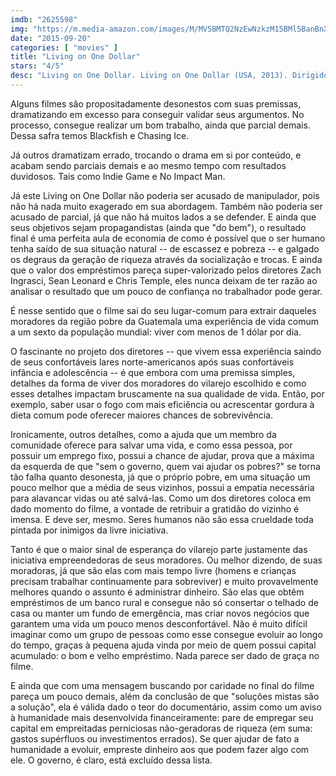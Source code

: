 ```yaml
---
imdb: "2625598"
img: "https://m.media-amazon.com/images/M/MV5BMTQ2NzEwNzkzM15BMl5BanBnXkFtZTgwNjYzNjcwMDE@._V1_SY150_CR6,0,101,150_.jpg"
date: "2015-09-20"
categories: [ "movies" ]
title: "Living on One Dollar"
stars: "4/5"
desc: "Living on One Dollar. Living on One Dollar (USA, 2013). Dirigido por Zach Ingrasci, Sean Leonard, Chris Temple. Com Ryan Christoffersen, Zach Ingrasci, Sean Leonard, Chris Temple."
---
```

Alguns filmes são propositadamente desonestos com suas premissas, dramatizando em excesso para conseguir validar seus argumentos. No processo, consegue realizar um bom trabalho, ainda que parcial demais. Dessa safra temos Blackfish e Chasing Ice.

Já outros dramatizam errado, trocando o drama em si por conteúdo, e acabam sendo parciais demais e ao mesmo tempo com resultados duvidosos. Tais como Indie Game e No Impact Man.

Já este Living on One Dollar não poderia ser acusado de manipulador, pois não há nada muito exagerado em sua abordagem. Também não poderia ser acusado de parcial, já que não há muitos lados a se defender. E ainda que seus objetivos sejam propagandistas (ainda que "do bem"), o resultado final é uma perfeita aula de economia de como é possível que o ser humano tenha saído de sua situação natural -- de escassez e pobreza -- e galgado os degraus da geração de riqueza através da socialização e trocas. E ainda que o valor dos empréstimos pareça super-valorizado pelos diretores Zach Ingrasci, Sean Leonard e Chris Temple, eles nunca deixam de ter razão ao analisar o resultado que um pouco de confiança no trabalhador pode gerar.

É nesse sentido que o filme sai do seu lugar-comum para extrair daqueles moradores da região pobre da Guatemala uma experiência de vida comum a um sexto da população mundial: viver com menos de 1 dólar por dia.

O fascinante no projeto dos diretores -- que vivem essa experiência saindo de seus confortáveis lares norte-americanos após suas confortáveis infância e adolescência -- é que embora com uma premissa simples, detalhes da forma de viver dos moradores do vilarejo escolhido e como esses detalhes impactam bruscamente na sua qualidade de vida. Então, por exemplo, saber usar o fogo com mais eficiência ou acrescentar gordura à dieta comum pode oferecer maiores chances de sobrevivência.

Ironicamente, outros detalhes, como a ajuda que um membro da comunidade oferece para salvar uma vida, e como essa pessoa, por possuir um emprego fixo, possui a chance de ajudar, prova que a máxima da esquerda de que "sem o governo, quem vai ajudar os pobres?" se torna tão falha quanto desonesta, já que o próprio pobre, em uma situação um pouco melhor que a média de seus vizinhos, possui a empatia necessária para alavancar vidas ou até salvá-las. Como um dos diretores coloca em dado momento do filme, a vontade de retribuir a gratidão do vizinho é imensa. E deve ser, mesmo. Seres humanos não são essa crueldade toda pintada por inimigos da livre iniciativa. 

Tanto é que o maior sinal de esperança do vilarejo parte justamente das iniciativa empreendedoras de seus moradores. Ou melhor dizendo, de suas moradoras, já que são elas com mais tempo livre (homens e crianças precisam trabalhar continuamente para sobreviver) e muito provavelmente melhores quando o assunto é administrar dinheiro. São elas que obtêm empréstimos de um banco rural e consegue não só consertar o telhado de casa ou manter um fundo de emergência, mas criar novos negócios que garantem uma vida um pouco menos desconfortável. Não é muito difícil imaginar como um grupo de pessoas como esse consegue evoluir ao longo do tempo, graças à pequena ajuda vinda por meio de quem possui capital acumulado: o bom e velho empréstimo. Nada parece ser dado de graça no filme.

E ainda que com uma mensagem buscando por caridade no final do filme pareça um pouco demais, além da conclusão de que "soluções mistas são a solução", ela é válida dado o teor do documentário, assim como um aviso à humanidade mais desenvolvida financeiramente: pare de empregar seu capital em empreitadas perniciosas não-geradoras de riqueza (em suma: gastos supérfluos ou investimentos errados). Se quer ajudar de fato a humanidade a evoluir, empreste dinheiro aos que podem fazer algo com ele. O governo, é claro, está excluído dessa lista.
